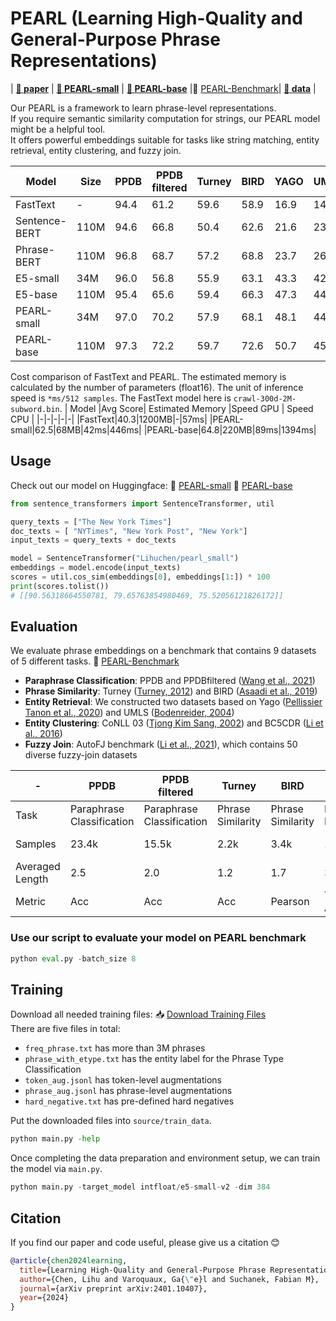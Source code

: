 # PEARL (Learning High-Quality and General-Purpose Phrase Representations)
| **[ :book: paper](https://arxiv.org/pdf/2401.10407.pdf)** |  **[🤗 PEARL-small](https://huggingface.co/Lihuchen/pearl_small)** |  **[🤗 PEARL-base](https://huggingface.co/Lihuchen/pearl_base)** |🤗 [PEARL-Benchmark](https://huggingface.co/datasets/Lihuchen/pearl_benchmark)|
  **[:floppy_disk: data](https://zenodo.org/records/10676475)** |

Our PEARL is a framework to learn phrase-level representations. <br>
If you require semantic similarity computation for strings, our PEARL model might be a helpful tool. <br>
It offers powerful embeddings suitable for tasks like string matching, entity retrieval, entity clustering, and fuzzy join. 

| Model |Size| PPDB | PPDB filtered |Turney|BIRD|YAGO|UMLS|CoNLL|BC5CDR|AutoFJ|Avg
|-----------------|-----------------|-----------------|-----------------|-----------------|-----------------|-----------------|-----------------|-----------------|-----------------|-----------------|-----------------|
| FastText  |-|  94.4  | 61.2  |  59.6  | 58.9  |16.9|14.5|3.0|0.2| 53.6|40.3|
| Sentence-BERT  |110M| 94.6  | 66.8  | 50.4  | 62.6  | 21.6|23.6|25.5|48.4| 57.2| 50.1|
| Phrase-BERT  |110M|  96.8  |  68.7  | 57.2  |  68.8  |23.7|26.1|35.4| 59.5|66.9| 54.5|
| E5-small  |34M|  96.0| 56.8|55.9| 63.1|43.3| 42.0|27.6| 53.7|74.8|57.0|
|E5-base|110M|  95.4|65.6|59.4|66.3| 47.3|44.0|32.0| 69.3|76.1|61.1|
|PEARL-small|34M|  97.0|70.2|57.9|68.1| 48.1|44.5|42.4|59.3|75.2|62.5|
|PEARL-base|110M|97.3|72.2|59.7|72.6|50.7|45.8|39.3|69.4|77.1|64.8|

Cost comparison of FastText and PEARL. The estimated memory is calculated by the number of parameters (float16). The unit of inference speed is `*ms/512 samples`. The FastText model here is `crawl-300d-2M-subword.bin`.
| Model |Avg Score| Estimated Memory |Speed GPU | Speed CPU |
|-|-|-|-|-|
|FastText|40.3|1200MB|-|57ms|
|PEARL-small|62.5|68MB|42ms|446ms|
|PEARL-base|64.8|220MB|89ms|1394ms|


## Usage
Check out our model on Huggingface: 🤗 [PEARL-small](https://huggingface.co/Lihuchen/pearl_small) 🤗 [PEARL-base](https://huggingface.co/Lihuchen/pearl_base)

```python
from sentence_transformers import SentenceTransformer, util

query_texts = ["The New York Times"]
doc_texts = [ "NYTimes", "New York Post", "New York"]
input_texts = query_texts + doc_texts

model = SentenceTransformer("Lihuchen/pearl_small")
embeddings = model.encode(input_texts)
scores = util.cos_sim(embeddings[0], embeddings[1:]) * 100
print(scores.tolist())
# [[90.56318664550781, 79.65763854980469, 75.52056121826172]]
```
## Evaluation
We evaluate phrase embeddings on a benchmark that contains 9 datasets of 5 different tasks. 🤗 [PEARL-Benchmark](https://huggingface.co/datasets/Lihuchen/pearl_benchmark) 
* **Paraphrase Classification**: PPDB and PPDBfiltered ([Wang et al., 2021](https://aclanthology.org/2021.emnlp-main.846/))
* **Phrase Similarity**: Turney ([Turney, 2012](https://arxiv.org/pdf/1309.4035.pdf)) and BIRD ([Asaadi et al., 2019](https://aclanthology.org/N19-1050/))
* **Entity Retrieval**: We constructed two datasets based on Yago ([Pellissier Tanon et al., 2020](https://hal-lara.archives-ouvertes.fr/DIG/hal-03108570v1)) and UMLS ([Bodenreider, 2004](https://www.ncbi.nlm.nih.gov/pmc/articles/PMC308795/))
* **Entity Clustering**: CoNLL 03 ([Tjong Kim Sang, 2002](https://aclanthology.org/W02-2024/)) and BC5CDR ([Li et al., 2016](https://www.ncbi.nlm.nih.gov/pmc/articles/PMC4860626/))
* **Fuzzy Join**: AutoFJ benchmark ([Li et al., 2021](https://arxiv.org/abs/2103.04489)), which contains 50 diverse fuzzy-join datasets 

| - | PPDB | PPDB filtered |Turney|BIRD|YAGO|UMLS|CoNLL|BC5CDR|AutoFJ|
|-|-|-|-|-|-|-|-|-|-|
|Task|Paraphrase Classification|Paraphrase Classification|Phrase Similarity|Phrase Similarity|Entity Retrieval|Entity Retrieval|Entity Clustering|Entity Clustering|Fuzzy Join|
|Samples|23.4k|15.5k|2.2k|3.4k|10k|10k|5.0k|9.7k|50 subsets|
|Averaged Length|2.5|2.0|1.2|1.7|3.3|4.1|1.5|1.4|3.8|
|Metric|Acc|Acc|Acc|Pearson|Top-1 Acc|Top-1 Acc|NMI|NMI|Acc|

### Use our script to evaluate your model on PEARL benchmark
```python
python eval.py -batch_size 8
```


## Training
Download all needed training files: :inbox_tray: [Download Training Files](https://zenodo.org/records/10676475/files/train_data.zip?download=1) <br>
There are five files in total:
* `freq_phrase.txt` has more than 3M phrases
* `phrase_with_etype.txt` has the entity label for the Phrase Type Classification
* `token_aug.jsonl` has token-level augmentations
* `phrase_aug.jsonl` has phrase-level augmentations
* `hard_negative.txt` has pre-defined hard negatives

Put the downloaded files into `source/train_data`.

```python
python main.py -help
```
Once completing the data preparation and environment setup, we can train the model via `main.py`.
```python
python main.py -target_model intfloat/e5-small-v2 -dim 384
```

## Citation
If you find our paper and code useful, please give us a citation :blush:
```bibtex
@article{chen2024learning,
  title={Learning High-Quality and General-Purpose Phrase Representations},
  author={Chen, Lihu and Varoquaux, Ga{\"e}l and Suchanek, Fabian M},
  journal={arXiv preprint arXiv:2401.10407},
  year={2024}
}
```

